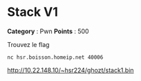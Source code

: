 # Stack V1

**Category** : Pwn
**Points** : 500

Trouvez le flag

```nc hsr.boisson.homeip.net 40006```

http://10.22.148.10/~hsr224/ghozt/stack1.bin



